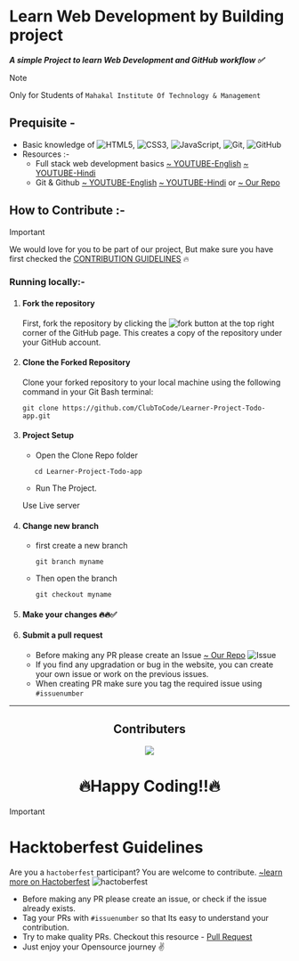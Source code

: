 # Learn Web Development by Building project
_**A simple Project to learn Web Development and GitHub workflow ✅**_
> [!NOTE]
> Only for Students of `Mahakal Institute Of Technology & Management`

## Prequisite -
  - Basic knowledge of ![HTML5](https://img.shields.io/badge/html5-%23E34F26.svg?style=for-the-badge&logo=html5&logoColor=white), ![CSS3](https://img.shields.io/badge/css3-%231572B6.svg?style=for-the-badge&logo=css3&logoColor=white), ![JavaScript](https://img.shields.io/badge/javascript-%23323330.svg?style=for-the-badge&logo=javascript&logoColor=%23F7DF1E), ![Git](https://img.shields.io/badge/git-%23F05033.svg?style=for-the-badge&logo=git&logoColor=white), ![GitHub](https://img.shields.io/badge/github-%23121011.svg?style=for-the-badge&logo=github&logoColor=white)
  - Resources :-
    - Full stack web development basics [~ YOUTUBE-English](https://youtu.be/nu_pCVPKzTk?si=zhF_-Qx_EgXR2h5a) [~ YOUTUBE-Hindi](https://youtube.com/playlist?list=PLu71SKxNbfoC4nsN2NTFEHPCyvm_CnbDq&si=neOIkkGZSpPM_T4Y)
    - Git & Github [~ YOUTUBE-English](https://youtu.be/apGV9Kg7ics?si=giN676pRFocmUjhG) [~ YOUTUBE-Hindi](https://youtu.be/uj4fy4kpaOA?si=OTM87y8CCFG6smBy) or [~ Our Repo](https://github.com/ClubToCode/Open-Source-Resources)

## How to Contribute :-

> [!IMPORTANT]
> We would love for you to be part of our project, But make sure you have first checked the [CONTRIBUTION GUIDELINES](Learner-Project-Todo-app/blob/main/CONTRIBUTING.md) 🔥

### Running locally:-
1. #### Fork the repository

    First, fork the repository by clicking the ![fork](https://github.com/ojasaklechayt/Reslink-Dashboard/assets/92150685/5122e73d-65ed-498f-ba92-cfcdcb0e9b35)
 button at the top right corner of the GitHub page. This creates a copy of the repository under your GitHub account.

1. #### Clone the Forked Repository

    Clone your forked repository to your local machine using the following command in your Git Bash terminal:

    ```
    git clone https://github.com/ClubToCode/Learner-Project-Todo-app.git
    ```

1. #### Project Setup

    -   Open the Clone Repo folder
    
    ```
       cd Learner-Project-Todo-app
    ```
    
    -   Run The Project.
    
    Use Live server
1.  #### Change new branch
      - first create a new branch
        ```
        git branch myname
        ```
      - Then open the branch
        ```
        git checkout myname
        ```
1.  #### Make your changes 🔥🔥✅
1.  #### Submit a pull request
    -   Before making any PR please create an Issue [~ Our Repo](https://github.com/ClubToCode/Learner-Project-Todo-app/issues)  ![Issue](https://github.com/ojasaklechayt/Reslink-Dashboard/assets/92150685/fef9d2f0-d85d-4ad6-a4fd-1136157330a5) 
    -   If you find any upgradation or bug in the website, you can create your own issue or work on the previous issues.
    -   When creating PR make sure you tag the required issue using `#issuenumber`

<hr>
<div align='center'>

## Contributers
<a href="https://github.com/ClubToCode/Learner-Project-Todo-app/graphs/contributors">
  <img src="https://contributors-img.web.app/image?repo=ClubToCode/Learner-Project-Todo-app" />
</a>
  
 # 🔥Happy Coding!!🔥
 
</div>

> [!IMPORTANT]
> # Hacktoberfest Guidelines
>  Are you a `hactoberfest` participant? You are welcome to contribute. [~learn more on Hactoberfest](https://hacktoberfest.com/) ![hactoberfest](https://github.com/ojasaklechayt/Reslink-Dashboard/assets/92150685/41e3634c-52b7-42bf-b4d5-876fc93c43ad)
> - Before making any PR please create an issue, or check if the issue already exists.
> - Tag your PRs with `#issuenumber` so that Its easy to understand your contribution.
> - Try to make quality PRs. Checkout this resource - [Pull Request](https://www.pullrequest.com/blog/writing-a-great-pull-request-description/)
> - Just enjoy your Opensource journey ✌️
